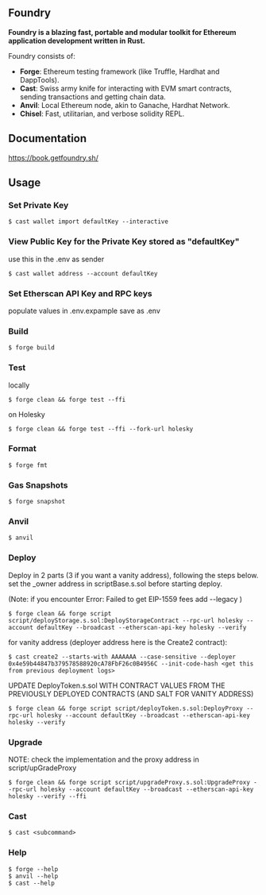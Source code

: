 ## Foundry

**Foundry is a blazing fast, portable and modular toolkit for Ethereum application development written in Rust.**

Foundry consists of:

-   **Forge**: Ethereum testing framework (like Truffle, Hardhat and DappTools).
-   **Cast**: Swiss army knife for interacting with EVM smart contracts, sending transactions and getting chain data.
-   **Anvil**: Local Ethereum node, akin to Ganache, Hardhat Network.
-   **Chisel**: Fast, utilitarian, and verbose solidity REPL.

## Documentation

https://book.getfoundry.sh/

## Usage

### Set Private Key

```shell
$ cast wallet import defaultKey --interactive
```

### View Public Key for the Private Key stored as "defaultKey"

use this in the .env as sender
```shell
$ cast wallet address --account defaultKey
```

### Set Etherscan API Key and RPC keys

populate values in .env.expample save as .env

### Build

```shell
$ forge build
```

### Test
locally
```shell
$ forge clean && forge test --ffi
```
on Holesky
```shell
$ forge clean && forge test --ffi --fork-url holesky
```

### Format

```shell
$ forge fmt
```

### Gas Snapshots

```shell
$ forge snapshot
```

### Anvil

```shell
$ anvil
```

### Deploy
Deploy in 2 parts (3 if you want a vanity address), following the steps below. set the _owner address in scriptBase.s.sol before starting deploy.

(Note: if you encounter 
Error: 
Failed to get EIP-1559 fees
add --legacy
)

```shell
$ forge clean && forge script script/deployStorage.s.sol:DeployStorageContract --rpc-url holesky --account defaultKey --broadcast --etherscan-api-key holesky --verify
```
for vanity address (deployer address here is the Create2 contract):
```shell
$ cast create2 --starts-with AAAAAAA --case-sensitive --deployer 0x4e59b44847b379578588920cA78FbF26c0B4956C --init-code-hash <get this from previous deployment logs>
```

UPDATE DeployToken.s.sol WITH CONTRACT VALUES FROM THE PREVIOUSLY DEPLOYED CONTRACTS (AND SALT FOR VANITY ADDRESS)
```shell
$ forge clean && forge script script/deployToken.s.sol:DeployProxy --rpc-url holesky --account defaultKey --broadcast --etherscan-api-key holesky --verify
```

### Upgrade
NOTE: check the implementation and the proxy address in script/upGradeProxy

```shell
$ forge clean && forge script script/upgradeProxy.s.sol:UpgradeProxy --rpc-url holesky --account defaultKey --broadcast --etherscan-api-key holesky --verify --ffi
```

### Cast

```shell
$ cast <subcommand>
```

### Help

```shell
$ forge --help
$ anvil --help
$ cast --help
```
